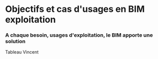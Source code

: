 # Objectifs et cas d'usages en BIM exploitation

### A chaque besoin, usages d'exploitation, le BIM apporte une solution

Tableau Vincent

